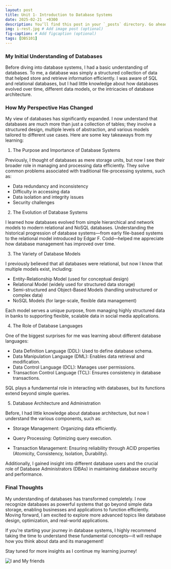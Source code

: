 ```yaml
---
layout: post
title: Unit 1- Introduction to Database Systems
date: 2025-02-21  +0300
description: You’ll find this post in your `_posts` directory. Go ahead and edit it and re-build the site to see your changes. # Add post description (optional)
img: i-rest.jpg # Add image post (optional)
fig-caption: # Add figcaption (optional)
tags: [DBS101]
---
```

### My Initial Understanding of Databases

Before diving into database systems, I had a basic understanding of databases. To me, a database was simply a structured collection of data that helped store and retrieve information efficiently. I was aware of SQL and relational databases, but I had little knowledge about how databases evolved over time, different data models, or the intricacies of database architecture.

### How My Perspective Has Changed

My view of databases has significantly expanded. I now understand that databases are much more than just a collection of tables; they involve a structured design, multiple levels of abstraction, and various models tailored to different use cases. Here are some key takeaways from my learning:

1. The Purpose and Importance of Database Systems

Previously, I thought of databases as mere storage units, but now I see their broader role in managing and processing data efficiently. They solve common problems associated with traditional file-processing systems, such as:

* Data redundancy and inconsistency
* Difficulty in accessing data
* Data isolation and integrity issues
* Security challenges

2. The Evolution of Database Systems

I learned how databases evolved from simple hierarchical and network models to modern relational and NoSQL databases. Understanding the historical progression of database systems—from early file-based systems to the relational model introduced by Edgar F. Codd—helped me appreciate how database management has improved over time.

3. The Variety of Database Models

I previously believed that all databases were relational, but now I know that multiple models exist, including:

* Entity-Relationship Model (used for conceptual design)
* Relational Model (widely used for structured data storage)
* Semi-structured and Object-Based Models (handling unstructured or complex data)
* NoSQL Models (for large-scale, flexible data management)

Each model serves a unique purpose, from managing highly structured data in banks to supporting flexible, scalable data in social media applications.

4. The Role of Database Languages

One of the biggest surprises for me was learning about different database languages:

* Data Definition Language (DDL): Used to define database schema.
* Data Manipulation Language (DML): Enables data retrieval and modification.
* Data Control Language (DCL): Manages user permissions.
* Transaction Control Language (TCL): Ensures consistency in database transactions.

SQL plays a fundamental role in interacting with databases, but its functions extend beyond simple queries.

5. Database Architecture and Administration

Before, I had little knowledge about database architecture, but now I understand the various components, such as:

* Storage Management: Organizing data efficiently.

* Query Processing: Optimizing query execution.

* Transaction Management: Ensuring reliability through ACID properties (Atomicity, Consistency, Isolation, Durability).

Additionally, I gained insight into different database users and the crucial role of Database Administrators (DBAs) in maintaining database security and performance.

### Final Thoughts

My understanding of databases has transformed completely. I now recognize databases as powerful systems that go beyond simple data storage, enabling businesses and applications to function efficiently. Moving forward, I am excited to explore more advanced topics like database design, optimization, and real-world applications.

If you're starting your journey in database systems, I highly recommend taking the time to understand these fundamental concepts—it will reshape how you think about data and its management!

Stay tuned for more insights as I continue my learning journey!


![I and My friends]({{site.baseurl}}/assets/img/we-in-rest.jpg)
